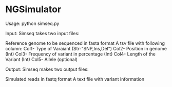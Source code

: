 # NGSimulator

Usage:
python simseq.py

Input:
Simseq takes two input files:

Reference genome to be sequenced in fasta format
A tsv file with following column:
Col1- Type of Varaiant (Str-"SNP,Ins,Del")
Col2- Position in genome (Int)
Col3- Frequency of variant in percentage (Int)
Col4- Length of the Variant (Int)
Col5- Allele (optional)

Output:
Simseq makes two output files:

Simulated reads in fastq format
A text file with variant information
